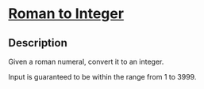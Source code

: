 [Roman to Integer](https://leetcode.com/problems/roman-to-integer/description/)
================

Description
-----------

Given a roman numeral, convert it to an integer.

Input is guaranteed to be within the range from 1 to 3999.
